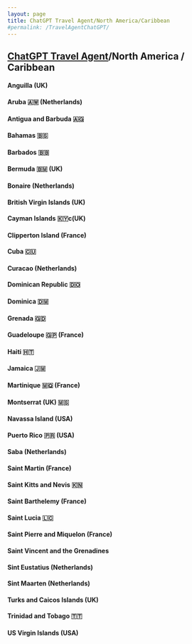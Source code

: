```yaml
---
layout: page
title: ChatGPT Travel Agent/North America/Caribbean 
#permalink: /TravelAgentChatGPT/
---
```

## [ChatGPT Travel Agent](https://chat.openai.com/)/North America / Caribbean 
#### Anguilla (UK)
#### Aruba 🇦🇼 (Netherlands)
#### Antigua and Barbuda 🇦🇬 
#### Bahamas 🇧🇸 
#### Barbados 🇧🇧 
#### Bermuda 🇧🇲 (UK)
#### Bonaire (Netherlands)
#### British Virgin Islands (UK)
#### Cayman Islands 🇰🇾c(UK)
#### Clipperton Island (France)
#### Cuba 🇨🇺 
#### Curacao (Netherlands)
#### Dominican Republic 🇩🇴 
#### Dominica 🇩🇲 
#### Grenada 🇬🇩 
#### Guadeloupe 🇬🇵 (France)
#### Haiti 🇭🇹 
#### Jamaica 🇯🇲 
#### Martinique 🇲🇶 (France)
#### Montserrat (UK) 🇲🇸
#### Navassa Island (USA)
#### Puerto Rico 🇵🇷 (USA)
#### Saba (Netherlands)
#### Saint Martin (France)
#### Saint Kitts and Nevis 🇰🇳 
#### Saint Barthelemy (France)
#### Saint Lucia 🇱🇨 
#### Saint Pierre and Miquelon (France)
#### Saint Vincent and the Grenadines
#### Sint Eustatius (Netherlands)
#### Sint Maarten (Netherlands)
#### Turks and Caicos Islands (UK)
#### Trinidad and Tobago 🇹🇹 
#### US Virgin Islands (USA)
